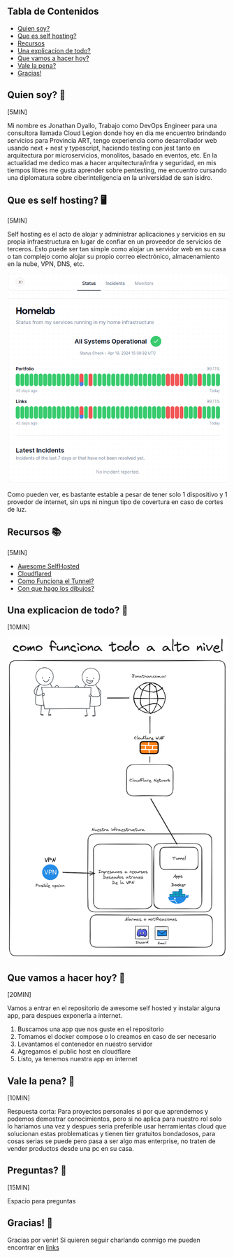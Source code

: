 ## Tabla de Contenidos

- [Quien soy?](#quien-soy)
- [Que es self hosting?](#que-es-self-hosting)
- [Recursos](#recursos)
- [Una explicacion de todo?](#una-explicacion-de-todo)
- [Que vamos a hacer hoy?](#que-vamos-a-hacer-hoy)
- [Vale la pena?](#vale-la-pena)
- [Gracias!](#gracias)

## Quien soy? 🤔
[5MIN]

Mi nombre es Jonathan Dyallo,  Trabajo como DevOps Engineer para una consultora llamada Cloud Legion donde hoy en dia me encuentro brindando servicios para Provincia ART, tengo experiencia como desarrollador web usando next + nest y typescript, haciendo testing con jest tanto en arquitectura por microservicios, monolitos, basado en eventos, etc. En la actualidad me dedico mas a hacer arquitectura/infra y seguridad, en mis tiempos libres me gusta aprender sobre pentesting, me encuentro cursando una diplomatura sobre ciberinteligencia en la universidad de san isidro.

## Que es self hosting? 🖥
[5MIN]

Self hosting es el acto de alojar y administrar aplicaciones y servicios en su propia infraestructura en lugar de confiar en un proveedor de servicios de terceros. Esto puede ser tan simple como alojar un servidor web en su casa o tan complejo como alojar su propio correo electrónico, almacenamiento en la nube, VPN, DNS, etc.

![image_2024-04-19T15-41-02Z.png](https://github.com/jd-apprentice/blog-assets/blob/main/flisol/2.png?raw=true)

Como pueden ver, es bastante estable a pesar de tener solo 1 dispositivo y 1 provedor de internet, sin ups ni ningun tipo de covertura en caso de cortes de luz.

## Recursos 📚
[5MIN]

- [Awesome SelfHosted](https://github.com/awesome-selfhosted/awesome-selfhosted)
- [Cloudflared](https://github.com/cloudflare/cloudflared)
- [Como Funciona el Tunnel?](https://www.cloudflare.com/products/tunnel/)
- [Con que hago los dibujos?](https://excalidraw.com/)

## Una explicacion de todo? 🤔
[10MIN]

![image_2024-04-19T14-56-19Z.png](https://github.com/jd-apprentice/blog-assets/blob/main/flisol/1.png?raw=true)

## Que vamos a hacer hoy? 📰
[20MIN]

Vamos a entrar en el repositorio de awesome self hosted y instalar alguna app, para despues exponerla a internet.

1. Buscamos una app que nos guste en el repositorio
2. Tomamos el docker compose o lo creamos en caso de ser necesario
3. Levantamos el contenedor en nuestro servidor
4. Agregamos el public host en cloudflare
5. Listo, ya tenemos nuestra app en internet

## Vale la pena? 🤔
[10MIN]

Respuesta corta: Para proyectos personales si por que aprendemos y podemos demostrar conocimientos, pero si no aplica para nuestro rol solo lo hariamos una vez y despues seria preferible usar herramientas cloud que solucionan estas problematicas y tienen tier gratuitos bondadosos, para cosas serias se puede pero pasa a ser algo mas enterprise, no traten de vender productos desde una pc en su casa.

## Preguntas? 🤔
[15MIN]

Espacio para preguntas

## Gracias! 🎉

Gracias por venir! Si quieren seguir charlando conmigo me pueden encontrar en [links](https://links.jonathan.com.ar)
